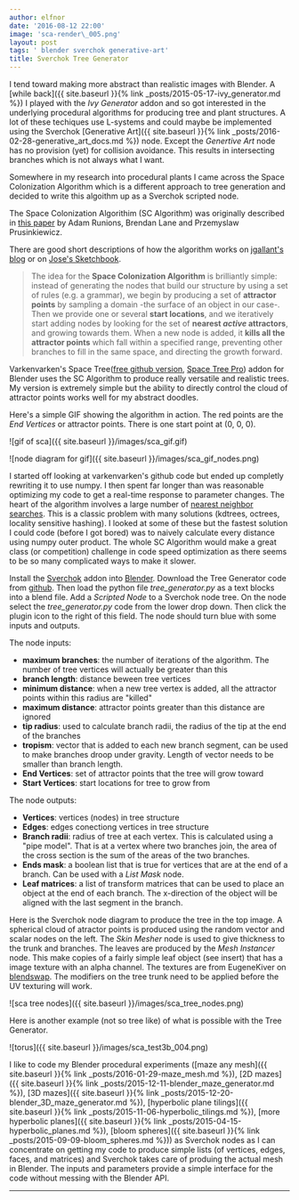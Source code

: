 ```yaml
---
author: elfnor
date: '2016-08-12 22:00'
image: 'sca-render\_005.png'
layout: post
tags: ' blender sverchok generative-art'
title: Sverchok Tree Generator
---
```


I tend toward making more abstract than realistic images with Blender. A [while back]({{ site.baseurl }}{% link _posts/2015-05-17-ivy_generator.md %}) I played with the *Ivy Generator* addon and so got interested in the underlying procedural algorithms for producing tree and plant structures. A lot of these techiques use L-systems and could maybe be implemented using the Sverchok [Generative Art]({{ site.baseurl }}{% link _posts/2016-02-28-generative_art_docs.md %}) node. Except the *Genertive Art* node has no provision (yet) for collision avoidance. This results in intersecting branches which is not always what I want.

Somewhere in my research into procedural plants I came across the Space Colonization Algorithm which is a different approach to tree generation and decided to write this algoithm up as a Sverchok scripted node.

The Space Colonization Algorithim (SC Algorithm) was originally described in [this paper](http://www.academia.edu/download/46349919/colonization.egwnp2007.pdf) by Adam Runions, Brendan Lane and Przemyslaw Prusinkiewicz.

There are good short descriptions of how the algorithm works on [jgallant\'s blog](http://www.jgallant.com/procedurally-generating-trees-with-space-colonization-algorithm-in-xna/) or on [Jose\'s Sketchbook](Jose's%20Sketchbook).

> The idea for the **Space Colonization Algorithm** is brilliantly simple: instead of generating the nodes that build our structure by using a set of rules (e.g. a grammar), we begin by producing a set of **attractor points** by sampling a domain -the surface of an object in our case-. Then we provide one or several **start locations**, and we iteratively start adding nodes by looking for the set of **nearest *active* attractors**, and growing towards them. When a new node is added, it **kills all the attractor points** which fall within a specified range, preventing other branches to fill in the same space, and directing the growth forward.

Varkenvarken\'s Space Tree([free github version](https://github.com/varkenvarken/spacetree), [Space Tree Pro](https://cgcookiemarkets.com/all-products/space-tree-pro/)) addon for Blender uses the SC Algorithm to produce really versatile and realistic trees. My version is extremely simple but the ability to directly control the cloud of attractor points works well for my abstract doodles.

Here\'s a simple GIF showing the algorithm in action. The red points are the *End Vertices* or attractor points. There is one start point at (0, 0, 0).

![gif of sca]({{ site.baseurl }}/images/sca_gif.gif)

![node diagram for gif]({{ site.baseurl }}/images/sca_gif_nodes.png)

I started off looking at varkenvarken\'s github code but ended up completly rewriting it to use numpy. I then spent far longer than was reasonable optimizing my code to get a real-time response to parameter changes. The heart of the algorithm involves a large number of [nearest neighbor searches](https://en.wikipedia.org/wiki/Nearest_neighbor_search). This is a classic problem with many solutions (kdtrees, octrees, locality sensitive hashing). I looked at some of these but the fastest solution I could code (before I got bored) was to naively calculate every distance using numpy outer product. The whole SC Algorithm would make a great class (or competition) challenge in code speed optimization as there seems to be so many complicated ways to make it slower.

Install the [Sverchok](http://nikitron.cc.ua/sverchok_en.html) addon into [Blender](https://www.blender.org/). Download the Tree Generator code from [github](https://github.com/elfnor/spacetree-sverchok). Then load the python file *tree\_generator.py* as a text blocks into a blend file. Add a *Scripted Node* to a Sverchok node tree. On the node select the *tree\_generator.py* code from the lower drop down. Then click the plugin icon to the right of this field. The node should turn blue with some inputs and outputs.

The node inputs:

-   **maximum branches**: the number of iterations of the algorithm. The number of tree vertices will actually be greater than this  
-   **branch length**: distance beween tree vertices  
-   **minimum distance**: when a new tree vertex is added, all the attractor points within this radius are \"killed\"  
-   **maximum distance**: attractor points greater than this distance are ignored  
-   **tip radius**: used to calculate branch radii, the radius of the tip at the end of the branches  
-   **tropism**: vector that is added to each new branch segment, can be used to make branches droop under gravity. Length of vector needs to be smaller than branch length.  
-   **End Vertices**: set of attractor points that the tree will grow toward  
-   **Start Vertices**: start locations for tree to grow from

The node outputs:

-   **Vertices**: vertices (nodes) in tree structure  
-   **Edges**: edges conectiong vertices in tree structure  
-   **Branch radii**: radius of tree at each vertex. This is calculated using a \"pipe model\". That is at a vertex where two branches join, the area of the cross section is the sum of the areas of the two branches.  
-   **Ends mask**: a boolean list that is true for vertices that are at the end of a branch. Can be used with a *List Mask* node.  
-   **Leaf matrices**: a list of transform matrices that can be used to place an object at the end of each branch. The x-direction of the object will be aligned with the last segment in the branch.

Here is the Sverchok node diagram to produce the tree in the top image. A spherical cloud of atractor points is produced using the random vector and scalar nodes on the left. The *Skin Mesher* node is used to give thickness to the trunk and branches. The leaves are produced by the *Mesh Instancer* node. This make copies of a fairly simple leaf object (see insert) that has a image texture with an alpha channel. The textures are from EugeneKiver on [blendswap](http://www.blendswap.com/blends/view/59269). The modifiers on the tree trunk need to be applied before the UV texturing will work.

![sca tree nodes]({{ site.baseurl }}/images/sca_tree_nodes.png)

Here is another example (not so tree like) of what is possible with the Tree Generator.

![torus]({{ site.baseurl }}/images/sca_test3b_004.png)

I like to code my Blender procedural experiments ([maze any mesh]({{ site.baseurl }}{% link _posts/2016-01-29-maze_mesh.md %}), [2D mazes]({{ site.baseurl }}{% link _posts/2015-12-11-blender_maze_generator.md %}), [3D mazes]({{ site.baseurl }}{% link _posts/2015-12-20-blender_3D_maze_generator.md %}), [hyperbolic plane tilings]({{ site.baseurl }}{% link _posts/2015-11-06-hyperbolic_tilings.md %}), [more hyperbolic planes]({{ site.baseurl }}{% link _posts/2015-04-15-hyperbolic_planes.md %}), [bloom spheres]({{ site.baseurl }}{% link _posts/2015-09-09-bloom_spheres.md %})) as Sverchok nodes as I can concentrate on getting my code to produce simple lists (of vertices, edges, faces, and matrices) and Sverchok takes care of produing the actual mesh in Blender. The inputs and parameters provide a simple interface for the code without messing with the Blender API.

------------------------------------------------------------------------
